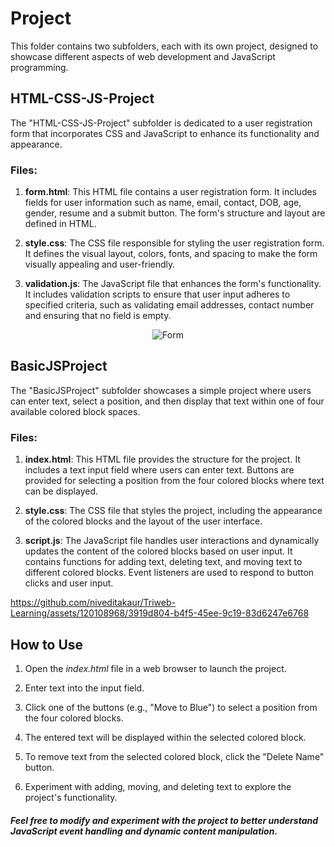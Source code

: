 # Project

This folder contains two subfolders, each with its own project, designed to showcase different aspects of web development and JavaScript programming.

## HTML-CSS-JS-Project

The "HTML-CSS-JS-Project" subfolder is dedicated to a user registration form that incorporates CSS and JavaScript to enhance its functionality and appearance.

### Files:

1. **form.html**: This HTML file contains a user registration form. It includes fields for user information such as name, email, contact, DOB, age, gender, resume and a submit button. The form's structure and layout are defined in HTML.

2. **style.css**: The CSS file responsible for styling the user registration form. It defines the visual layout, colors, fonts, and spacing to make the form visually appealing and user-friendly.

3. **validation.js**: The JavaScript file that enhances the form's functionality. It includes validation scripts to ensure that user input adheres to specified criteria, such as validating email addresses, contact number and ensuring that no field is empty.

<p align="center">
<img alt="Form" src="https://github.com/niveditakaur/Triweb-Learning/assets/120108968/7ce9e422-61f5-43ff-aee2-5b2bd0a3f3ad">
</p>

## BasicJSProject

The "BasicJSProject" subfolder showcases a simple project where users can enter text, select a position, and then display that text within one of four available colored block spaces.

### Files:

1. **index.html**: This HTML file provides the structure for the project. It includes a text input field where users can enter text. Buttons are provided for selecting a position from the four colored blocks where text can be displayed.

2. **style.css**: The CSS file that styles the project, including the appearance of the colored blocks and the layout of the user interface.

3. **script.js**: The JavaScript file handles user interactions and dynamically updates the content of the colored blocks based on user input. It contains functions for adding text, deleting text, and moving text to different colored blocks. Event listeners are used to respond to button clicks and user input.

https://github.com/niveditakaur/Triweb-Learning/assets/120108968/3919d804-b4f5-45ee-9c19-83d6247e6768

## How to Use

1. Open the *index.html* file in a web browser to launch the project.

2. Enter text into the input field.

3. Click one of the buttons (e.g., "Move to Blue") to select a position from the four colored blocks.

4. The entered text will be displayed within the selected colored block.

5. To remove text from the selected colored block, click the "Delete Name" button.

6. Experiment with adding, moving, and deleting text to explore the project's functionality.

#### *Feel free to modify and experiment with the project to better understand JavaScript event handling and dynamic content manipulation.*